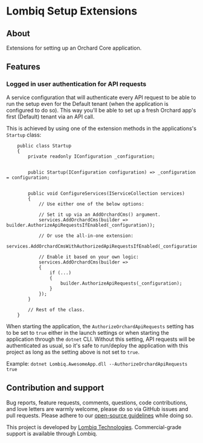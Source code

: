 # Lombiq Setup Extensions



## About

Extensions for setting up an Orchard Core application.


## Features

### Logged in user authentication for API requests

A service configuration that will authenticate every API request to be able to run the setup even for the Default tenant (when the application is configured to do so). This way you'll be able to set up a fresh Orchard app's first (Default) tenant via an API call.

This is achieved by using one of the extension methods in the applications's `Startup` class:

```
    public class Startup
    {
        private readonly IConfiguration _configuration;


        public Startup(IConfiguration configuration) => _configuration = configuration;


        public void ConfigureServices(IServiceCollection services)
        {
            // Use either one of the below options:

            // Set it up via an AddOrchardCms() argument.
            services.AddOrchardCms(builder => builder.AuthorizeApiRequestsIfEnabled(_configuration));

            // Or use the all-in-one extension:
            services.AddOrchardCmsWithAuthorizedApiRequestsIfEnabled(_configuration);

            // Enable it based on your own logic:
            services.AddOrchardCms(builder =>
            {
                if (...)
                {
                    builder.AuthorizeApiRequests(_configuration); 
                }
            });
        }

        // Rest of the class.
    }
```

When starting the application, the `AuthorizeOrchardApiRequests` setting has to be set to `true` either in the launch settings or when starting the application through the `dotnet` CLI. Without this setting, API requests will be authenticated as usual, so it's safe to run/deploy the application with this project as long as the setting above is not set to `true`.

Example: `dotnet Lombiq.AwesomeApp.dll --AuthorizeOrchardApiRequests true`


## Contribution and support

Bug reports, feature requests, comments, questions, code contributions, and love letters are warmly welcome, please do so via GitHub issues and pull requests. Please adhere to our [open-source guidelines](https://lombiq.com/open-source-guidelines) while doing so.

This project is developed by [Lombiq Technologies](https://lombiq.com/). Commercial-grade support is available through Lombiq.
